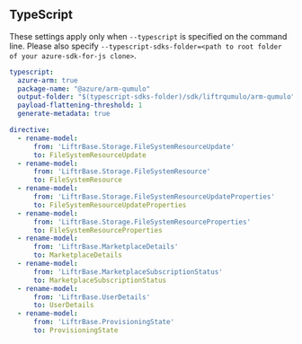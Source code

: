 ## TypeScript

These settings apply only when `--typescript` is specified on the command line.
Please also specify `--typescript-sdks-folder=<path to root folder of your azure-sdk-for-js clone>`.

```yaml $(typescript)
typescript:
  azure-arm: true
  package-name: "@azure/arm-qumulo"
  output-folder: "$(typescript-sdks-folder)/sdk/liftrqumulo/arm-qumulo"
  payload-flattening-threshold: 1
  generate-metadata: true

directive:
  - rename-model: 
      from: 'LiftrBase.Storage.FileSystemResourceUpdate'
      to: FileSystemResourceUpdate
  - rename-model: 
      from: 'LiftrBase.Storage.FileSystemResource'
      to: FileSystemResource
  - rename-model: 
      from: 'LiftrBase.Storage.FileSystemResourceUpdateProperties'
      to: FileSystemResourceUpdateProperties
  - rename-model: 
      from: 'LiftrBase.Storage.FileSystemResourceProperties'
      to: FileSystemResourceProperties
  - rename-model: 
      from: 'LiftrBase.MarketplaceDetails'
      to: MarketplaceDetails
  - rename-model: 
      from: 'LiftrBase.MarketplaceSubscriptionStatus'
      to: MarketplaceSubscriptionStatus
  - rename-model: 
      from: 'LiftrBase.UserDetails'
      to: UserDetails
  - rename-model: 
      from: 'LiftrBase.ProvisioningState'
      to: ProvisioningState
```
